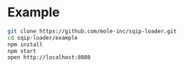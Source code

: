 # Example

```bash
git clone https://github.com/mole-inc/sqip-loader.git
cd sqip-loader/example
npm install
npm start
open http://localhost:8080
```
